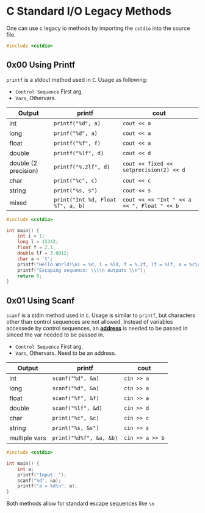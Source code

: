 # C Standard I/O Legacy Methods

One can use c legacy io methods by importing the `cstdio` into the source file.

```cpp
#include <cstdio>
```

## 0x00 Using Printf

`printf` is a stdout method used in `C`. Usage as following:

- `Control Sequence` First arg.
- `Vars`, Othervars.

Output | printf | cout 
-|-|-
int | `printf("%d", a)` | `cout << a`
long | `prinf("%d", a)` | `cout << a`
float | `printf("%f", f)` | `cout << a`
double | `printf("%lf", d)` | `cout << d`
double (2 precision) | `printf("%.2lf", d)` | `cout << fixed << setprecision(2) << d`
char | `print("%c", c)` | `cout << c`
string | `print("%s, s")` | `cout << s`
mixed | `print("Int %d, Float %f", a, b)` | `cout << << "Int " << a << ", Float " << b`

```cpp
#include <cstdio>

int main() {
    int i = 1;
    long l = 15342;
    float f = 2.1;
    double lf = 3.0012;
    char a = 't';
    printf("Hello World!\ni = %d, l = %ld, f = %.2f, lf = %lf, a = %c\n", i, l, f, lf, a);
    printf("Escaping sequence: \\\\n outputs \\n");
    return 0;
}
```


## 0x01 Using Scanf

`scanf` is a stdin method used in `C`. Usage is similar to `printf`, but characters other than control sequences are not allowed. Instead of variables accessede by control sequences, an [**address**](variables.html#_0x03-addresses) is needed to be passed in sinced the var needed to be passed in.

- `Control Sequence` First arg.
- `Vars`, Othervars. Need to be an address.

Output | printf | cout 
-|-|-
int | `scanf("%d", &a)` | `cin >> a`
long | `scanf("%d", &a)` | `cin >> a`
float | `scanf("%f", &f)` | `cin >> a`
double | `scanf("%lf", &d)` | `cin >> d`
char | `print("%c", &c)` | `cin >> c`
string | `print("%s, &s")` | `cin >> s`
multiple vars | `print("%d%f", &a, &b)` | `cin >> a >> b`

```cpp
#include <cstdio>

int main() {
    int a;
    printf("Input: ");
    scanf("%d", &a);
    printf("a = %d\n", a);
}
```

Both methods allow for standard escape sequences like `\n`